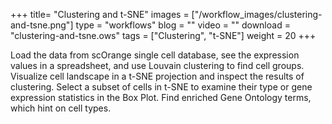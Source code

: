 +++
title= "Clustering and t-SNE"
images =  ["/workflow_images/clustering-and-tsne.png"]
type = "workflows"
blog =  ""
video = ""
download = "clustering-and-tsne.ows"
tags = ["Clustering", "t-SNE"]
weight = 20
+++

Load the data from scOrange single cell database, see the expression values in a spreadsheet, and use Louvain clustering to find cell groups. Visualize cell landscape in a t-SNE projection and inspect the results of clustering. Select a subset of cells in t-SNE to examine their type or gene expression statistics in the Box Plot. Find enriched Gene Ontology terms, which hint on cell types.